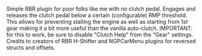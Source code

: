 Simple RBR plugin for poor folks like me with no clutch pedal. Engages and releases the clutch pedal below a certain (configurable) RMP threshold. This allows for preventing stalling the engine as well as starting from 1st gear making it a bit more useful than the vanilla auto-clutch. IMPORTANT: for this to work, be sure to disable "Clutch Help" from the "Gear" settings. Credits to creators of RBR H-Shifter and NGPCarMenu plugins for reversed structs and offsets.